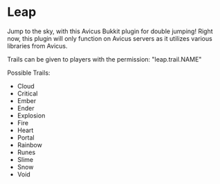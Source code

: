Leap
====

Jump to the sky, with this Avicus Bukkit plugin for double jumping! Right now, this plugin will only function on Avicus servers as it utilizes various libraries from Avicus.

Trails can be given to players with the permission: "leap.trail.NAME"

Possible Trails:

* Cloud
* Critical
* Ember
* Ender
* Explosion
* Fire
* Heart
* Portal
* Rainbow
* Runes
* Slime
* Snow
* Void

